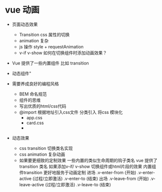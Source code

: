 # vue 动画

- 页面动态效果
    - Transition css 属性的切换
    - animation 复杂
    - js 操作 style + requestAnimation
    - v-if v-show 如何在切换组件时添加动画效果？

- Vue 提供了一些内置组件 比如 transition 
- <component :is=""></component> 动态组件"

- 需要养成良好的编程风格
    - BEM 命名规范
    - 组件的思维
    - 写出优质的html/css代码
    - @import 根据地址引入css文件 分类引入 将css 模块化 
        - app.css 
        - card.css
        - 

- 动态效果
    - css transition 切换类名实现
    - css animation 复杂动画
    - 如果要更细致的定制效果 一些内置的类似生命周期的钩子类名
        vue 提供了transition 类名
        如果添加v-if/ v-show 切换组件或html片段的效果 内置组件transition 更好地服务于动画定制
        进场 .v-enter-from (开始) .v-enter-active (过程/立即激活) .v-enter-to (结束)
        出场 .v-leave-from (开始) .v-leave-active (过程/立即激活) .v-leave-to (结束)